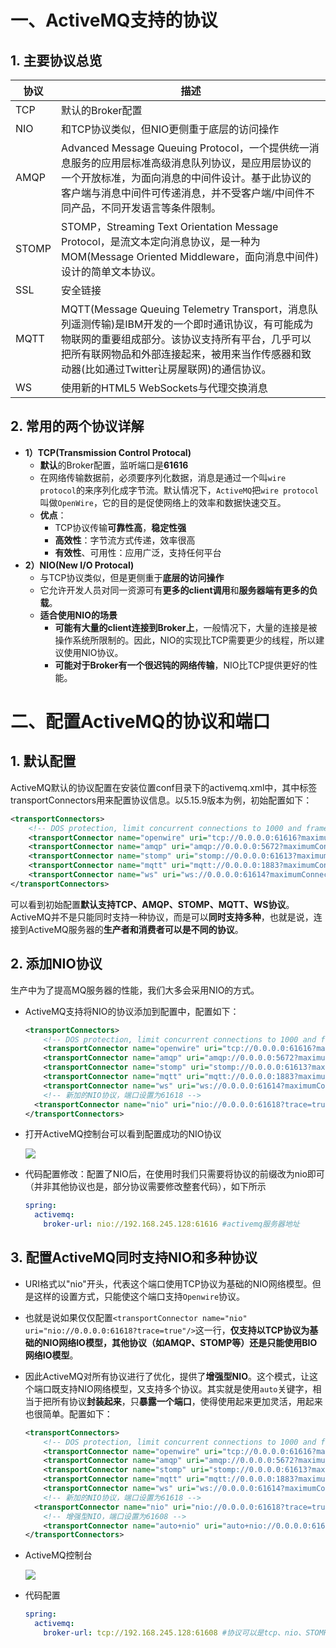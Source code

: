 # **一、ActiveMQ支持的协议**

## **1. 主要协议总览**

| 协议  | 描述                                                         |
| ----- | ------------------------------------------------------------ |
| TCP   | 默认的Broker配置                                             |
| NIO   | 和TCP协议类似，但NIO更侧重于底层的访问操作                   |
| AMQP  | Advanced Message Queuing Protocol，一个提供统一消息服务的应用层标准高级消息队列协议，是应用层协议的一个开放标准，为面向消息的中间件设计。基于此协议的客户端与消息中间件可传递消息，并不受客户端/中间件不同产品，不同开发语言等条件限制。 |
| STOMP | STOMP，Streaming Text Orientation Message Protocol，是流文本定向消息协议，是一种为MOM(Message Oriented Middleware，面向消息中间件)设计的简单文本协议。 |
| SSL   | 安全链接                                                     |
| MQTT  | MQTT(Message Queuing Telemetry Transport，消息队列遥测传输)是IBM开发的一个即时通讯协议，有可能成为物联网的重要组成部分。该协议支持所有平台，几乎可以把所有联网物品和外部连接起来，被用来当作传感器和致动器(比如通过Twitter让房屋联网)的通信协议。 |
| WS    | 使用新的HTML5 WebSockets与代理交换消息                       |

## **2. 常用的两个协议详解**

* **1）TCP(Transmission Control Protocal)**
  * **默认**的Broker配置，监听端口是**61616**
  * 在网络传输数据前，必须要序列化数据，消息是通过一个叫`wire protocol`的来序列化成字节流。默认情况下，`ActiveMQ`把`wire protocol`叫做`OpenWire`，它的目的是促使网络上的效率和数据快速交互。
  * **优点**：
    * TCP协议传输**可靠性高**，**稳定性强**
    * **高效性**：字节流方式传递，效率很高
    * **有效性**、可用性：应用广泛，支持任何平台
* **2）NIO(New I/O Protocal)**
  * 与TCP协议类似，但是更侧重于**底层的访问操作**
  * 它允许开发人员对同一资源可有**更多的client调用**和**服务器端有更多的负载**。
  * **适合使用NIO的场景**
    * **可能有大量的client连接到Broker上**，一般情况下，大量的连接是被操作系统所限制的。因此，NIO的实现比TCP需要更少的线程，所以建议使用NIO协议。
    * **可能对于Broker有一个很迟钝的网络传输**，NIO比TCP提供更好的性能。

# **二、配置ActiveMQ的协议和端口**

## **1. 默认配置**

ActiveMQ默认的协议配置在安装位置conf目录下的activemq.xml中，其中标签transportConnectors用来配置协议信息。以5.15.9版本为例，初始配置如下：

```xml
<transportConnectors>
    <!-- DOS protection, limit concurrent connections to 1000 and frame size to 100MB -->
    <transportConnector name="openwire" uri="tcp://0.0.0.0:61616?maximumConnections=1000&amp;wireFormat.maxFrameSize=104857600"/>
    <transportConnector name="amqp" uri="amqp://0.0.0.0:5672?maximumConnections=1000&amp;wireFormat.maxFrameSize=104857600"/>
    <transportConnector name="stomp" uri="stomp://0.0.0.0:61613?maximumConnections=1000&amp;wireFormat.maxFrameSize=104857600"/>
    <transportConnector name="mqtt" uri="mqtt://0.0.0.0:1883?maximumConnections=1000&amp;wireFormat.maxFrameSize=104857600"/>
    <transportConnector name="ws" uri="ws://0.0.0.0:61614?maximumConnections=1000&amp;wireFormat.maxFrameSize=104857600"/>
</transportConnectors>
```

可以看到初始配置**默认支持TCP、AMQP、STOMP、MQTT、WS协议**。ActiveMQ并不是只能同时支持一种协议，而是可以**同时支持多种**，也就是说，连接到ActiveMQ服务器的**生产者和消费者可以是不同的协议**。

## **2. 添加NIO协议**

生产中为了提高MQ服务器的性能，我们大多会采用NIO的方式。

* ActiveMQ支持将NIO的协议添加到配置中，配置如下：

  ```xml
  <transportConnectors>
      <!-- DOS protection, limit concurrent connections to 1000 and frame size to 100MB -->
      <transportConnector name="openwire" uri="tcp://0.0.0.0:61616?maximumConnections=1000&amp;wireFormat.maxFrameSize=104857600"/>
      <transportConnector name="amqp" uri="amqp://0.0.0.0:5672?maximumConnections=1000&amp;wireFormat.maxFrameSize=104857600"/>
      <transportConnector name="stomp" uri="stomp://0.0.0.0:61613?maximumConnections=1000&amp;wireFormat.maxFrameSize=104857600"/>
      <transportConnector name="mqtt" uri="mqtt://0.0.0.0:1883?maximumConnections=1000&amp;wireFormat.maxFrameSize=104857600"/>
      <transportConnector name="ws" uri="ws://0.0.0.0:61614?maximumConnections=1000&amp;wireFormat.maxFrameSize=104857600"/>
      <!-- 新加的NIO协议，端口设置为61618 -->
  	<transportConnector name="nio" uri="nio://0.0.0.0:61618?trace=true"/>
  </transportConnectors>
  ```

* 打开ActiveMQ控制台可以看到配置成功的NIO协议

  ![](http://img.xianzilei.cn/ActiveMQ%E5%8D%8F%E8%AE%AE%E7%94%A8%E4%BE%8B%E5%9B%BE-01.png)

* 代码配置修改：配置了NIO后，在使用时我们只需要将协议的前缀改为nio即可（并非其他协议也是，部分协议需要修改整套代码），如下所示

  ```yaml
  spring:
    activemq:
      broker-url: nio://192.168.245.128:61616 #activemq服务器地址
  ```

## **3. 配置ActiveMQ同时支持NIO和多种协议**

* URI格式以"nio"开头，代表这个端口使用TCP协议为基础的NIO网络模型。但是这样的设置方式，只能使这个端口支持`Openwire`协议。

* 也就是说如果仅仅配置`<transportConnector name="nio" uri="nio://0.0.0.0:61618?trace=true"/>`这一行，**仅支持以TCP协议为基础的NIO网络IO模型，其他协议（如AMQP、STOMP等）还是只能使用BIO网络IO模型**。

* 因此ActiveMQ对所有协议进行了优化，提供了**增强型NIO**。这个模式，让这个端口既支持NIO网络模型，又支持多个协议。其实就是使用`auto`关键字，相当于把所有协议**封装起来**，只**暴露一个端口**，使得使用起来更加灵活，用起来也很简单。配置如下：

  ```xml
  <transportConnectors>
      <!-- DOS protection, limit concurrent connections to 1000 and frame size to 100MB -->
      <transportConnector name="openwire" uri="tcp://0.0.0.0:61616?maximumConnections=1000&amp;wireFormat.maxFrameSize=104857600"/>
      <transportConnector name="amqp" uri="amqp://0.0.0.0:5672?maximumConnections=1000&amp;wireFormat.maxFrameSize=104857600"/>
      <transportConnector name="stomp" uri="stomp://0.0.0.0:61613?maximumConnections=1000&amp;wireFormat.maxFrameSize=104857600"/>
      <transportConnector name="mqtt" uri="mqtt://0.0.0.0:1883?maximumConnections=1000&amp;wireFormat.maxFrameSize=104857600"/>
      <transportConnector name="ws" uri="ws://0.0.0.0:61614?maximumConnections=1000&amp;wireFormat.maxFrameSize=104857600"/>
      <!-- 新加的NIO协议，端口设置为61618 -->
  	<transportConnector name="nio" uri="nio://0.0.0.0:61618?trace=true"/>
      <!-- 增强型NIO，端口设置为61608 -->
      <transportConnector name="auto+nio" uri="auto+nio://0.0.0.0:61608"/>
  </transportConnectors>
  ```

* ActiveMQ控制台

  ![](http://img.xianzilei.cn/ActiveMQ%E5%8D%8F%E8%AE%AE%E7%94%A8%E4%BE%8B%E5%9B%BE-02.png)

* 代码配置

  ```yaml
  spring:
    activemq:
      broker-url: tcp://192.168.245.128:61608 #协议可以是tcp、nio、STOMP、AMQP、MQTT，只要端口是61608即可
  ```

  